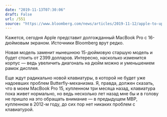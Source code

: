 ```yaml
---
date: "2019-11-13T07:30:06"
draft: False
url: /551
source: "https://www.bloomberg.com/news/articles/2019-11-12/apple-to-update-macbook-pro-with-new-keyboard-after-complaints"
---
```


Кажется, сегодня Apple представит долгожданный MacBook Pro с 16-дюймовым экраном. Источники Bloomberg врут редко.

Новая модель заменит нынешнюю 15-дюймовую старшую модель и будет стоить от 2399 долларов. Интересно, насколько изменится корпус — ведь увеличить диагональ на дюйм можно и уменьшением рамок дисплея.

Еще ждут радикально новой клавиатуры, в которой не будет уже надоевших проблем Butterfly-механизма. Я, правда, должен сказать, что в моем MacBook Pro 15, купленном три месяца назад, клавиатура пока живет нормально, но ведь несколько лет назад мне бы и в голову не пришло на это обращать внимание — в предыдущем MBP, купленном в 2012-м году, до сих пор нет никаких проблем с клавиатурой.
